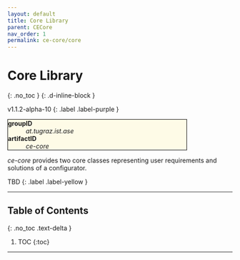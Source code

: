 ```yaml
---
layout: default
title: Core Library
parent: CECore
nav_order: 1
permalink: ce-core/core
---
```


# Core Library
{: .no_toc }
{: .d-inline-block }

v1.1.2-alpha-10
{: .label .label-purple }

<dl style="background:#FEFBE7; border:solid 1px black; width:400px;">
    <dt><strong>groupID</strong></dt>
    <dd><em>at.tugraz.ist.ase</em></dd>
    <dt><strong>artifactID</strong></dt>
    <dd><em>ce-core</em></dd>
</dl>

*ce-core* provides two core classes representing user requirements and solutions of a configurator.

TBD
{: .label .label-yellow }

---

## Table of Contents
{: .no_toc .text-delta }

1. TOC
{:toc}

---